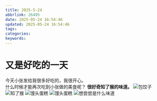 ```yaml
---
title: 2025-5-24
abbrlink: 26495
date: 2025-05-24 16:54:46
updated: 2025-05-24 16:54:46
tags:
categories:
keywords:
---
```

# 又是好吃的一天

今天小张发给我很多好吃的，我很开心。  
什么时候才能再次吃到小张做的美食呢？
**很好奇知了猴的味道。**
![包饺子](https://dlink.host/1drv/aHR0cHM6Ly8xZHJ2Lm1zL2kvYy81YjQ2ZmEzMThhOTY2YjUxL0VjSWlwQ2R5djVwSXZia3E4QVhESGNNQkk0bUUzTmtzdjdveG90X2tIMUcwOEE_ZT0xenZZMmY.jpg)
![知了猴](https://dlink.host/1drv/aHR0cHM6Ly8xZHJ2Lm1zL2kvYy81YjQ2ZmEzMThhOTY2YjUxL0Vkazhrc1Q5WktSQ2czUkdVQzBya0hFQkd5WG5fUzJHRFB4TXdqUXI5bTFsdVE_ZT15T2xxN1Q.jpg)
![馒头蛋糕](https://dlink.host/1drv/aHR0cHM6Ly8xZHJ2Lm1zL2kvYy81YjQ2ZmEzMThhOTY2YjUxL0VaS09wVUROcnZ0QXRac3J6UmM1SHV3QklTUEhzTkZQd1ZJRFhGcVBvaDA5UkE_ZT1UbFI1TkM.jpg)
![馒头蛋糕](https://dlink.host/1drv/aHR0cHM6Ly8xZHJ2Lm1zL2kvYy81YjQ2ZmEzMThhOTY2YjUxL0VaZ0JKNHUwU3Z0RnFzZFhYTW53R3VZQmxiV3I1WEFWeGtxTndqR3hmS1lueEE_ZT1YRHlLM1Q.jpg)
![想尝尝是什么味道](https://dlink.host/1drv/aHR0cHM6Ly8xZHJ2Lm1zL2kvYy81YjQ2ZmEzMThhOTY2YjUxL0VWMTdwZFpfMUdaQmwwRmRGRU5SaERFQkdPclF5MzBYY3RUOTV5eld5VkNkM2c_ZT1yemg1Zlc.jpg)